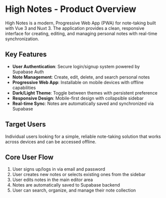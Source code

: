 # High Notes - Product Overview

High Notes is a modern, Progressive Web App (PWA) for note-taking built with Vue 3 and Nuxt 3. The application provides a clean, responsive interface for creating, editing, and managing personal notes with real-time synchronization.

## Key Features

- **User Authentication**: Secure login/signup system powered by Supabase Auth
- **Note Management**: Create, edit, delete, and search personal notes
- **Progressive Web App**: Installable on mobile devices with offline capabilities
- **Dark/Light Theme**: Toggle between themes with persistent preference
- **Responsive Design**: Mobile-first design with collapsible sidebar
- **Real-time Sync**: Notes are automatically saved and synchronized via Supabase

## Target Users

Individual users looking for a simple, reliable note-taking solution that works across devices and can be accessed offline.

## Core User Flow

1. User signs up/logs in via email and password
2. User creates new notes or selects existing ones from the sidebar
3. User edits notes in the main editor area
4. Notes are automatically saved to Supabase backend
5. User can search, organize, and manage their note collection